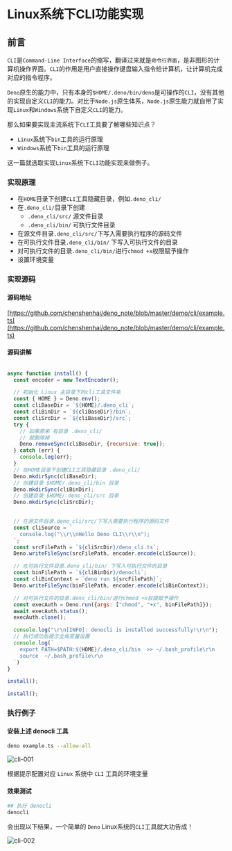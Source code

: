 # Linux系统下CLI功能实现

## 前言

`CLI`是`Command-Line Interface`的缩写，翻译过来就是`命令行界面`，是非图形的计算机操作界面。`CLI`的作用是用户直接操作键盘输入指令给计算机，让计算机完成对应的指令程序。

`Deno`原生的能力中，只有本身的`$HOME/.deno/bin/deno`是可操作的`CLI`，没有其他的实现自定义`CLI`的能力。对比于`Node.js`原生体系，`Node.js`原生能力就自带了实现`Linux`和`Windows`系统下自定义`CLI`的能力。

那么如果要实现主流系统下`CLI`工具要了解哪些知识点？
- `Linux`系统下`bin`工具的运行原理
- `Windows`系统下`bin`工具的运行原理

这一篇就选取实现`Linux`系统下`CLI`功能实现来做例子。

### 实现原理

- 在`HOME`目录下创建`CLI`工具隐藏目录，例如`.deno_cli/`
- 在`.deno_cli/`目录下创建
  - `.deno_cli/src/` 源文件目录
  - `.deno_cli/bin/` 可执行文件目录
- 在源文件目录`.deno_cli/src/`下写入需要执行程序的源码文件
- 在可执行文件目录`.deno_cli/bin/` 下写入可执行文件的目录
- 对可执行文件的目录`.deno_cli/bin/`进行`chmod +x`权限赋予操作
- 设置环境变量

### 实现源码

#### 源码地址

[https://github.com/chenshenhai/deno_note/blob/master/demo/cli/example.ts](https://github.com/chenshenhai/deno_note/blob/master/demo/cli/example.ts)

#### 源码讲解

```js

async function install() {
  const encoder = new TextEncoder();

  // 初始化 Linux 主目录下的cli工具文件夹
  const { HOME } = Deno.env();
  const cliBaseDir = `${HOME}/.deno_cli`;
  const cliBinDir = `${cliBaseDir}/bin`;
  const cliSrcDir = `${cliBaseDir}/src`;
  try {
    // 如果原来 有目录 .deno_cli/
    // 就删除掉
    Deno.removeSync(cliBaseDir, {recursive: true});
  } catch (err) {
    console.log(err);
  }
  // 在HOME目录下创建CLI工具隐藏目录 .deno_cli/
  Deno.mkdirSync(cliBaseDir);
  // 创建目录 $HOME/.deno_cli/bin 目录
  Deno.mkdirSync(cliBinDir);
  // 创建目录 $HOME/.deno_cli/src 目录
  Deno.mkdirSync(cliSrcDir);
  

  // 在源文件目录.deno_cli/src/下写入需要执行程序的源码文件
  const cliSource = `
    console.log("\\r\\nHello Deno CLI\\r\\n");
  `;
  const srcFilePath = `${cliSrcDir}/deno_cli.ts`;
  Deno.writeFileSync(srcFilePath, encoder.encode(cliSource));

  // 在可执行文件目录.deno_cli/bin/ 下写入可执行文件的目录
  const binFilePath = `${cliBinDir}/denocli`;
  const cliBinContext = `deno run ${srcFilePath}`;
  Deno.writeFileSync(binFilePath, encoder.encode(cliBinContext));

  // 对可执行文件的目录.deno_cli/bin/进行chmod +x权限赋予操作
  const execAuth = Deno.run({args: ["chmod", "+x", binFilePath]});
  await execAuth.status();
  execAuth.close();

  console.log("\r\n[INFO]: denocli is installed successfully!\r\n");
  // 执行成功后提示全局变量设置
  console.log(`
    export PATH=$PATH:${HOME}/.deno_cli/bin  >> ~/.bash_profile\r\n
    source  ~/.bash_profile\r\n
  `)
}

install();

install();
```

### 执行例子

#### 安装上述 denocli 工具

```sh
deno example.ts --allow-all
```

![cli-001](https://user-images.githubusercontent.com/8216630/53697061-27ce4200-3e08-11e9-826c-97a815c8dc0c.jpg)


根据提示配置对应 `Linux` 系统中 `CLI` 工具的环境变量

#### 效果测试

```sh
## 执行 denocli
denocli
```

会出现以下结果，一个简单的 `Deno` Linux系统的`CLI`工具就大功告成！

![cli-002](https://user-images.githubusercontent.com/8216630/53697062-28ff6f00-3e08-11e9-845b-debb3368fbb4.jpg)
